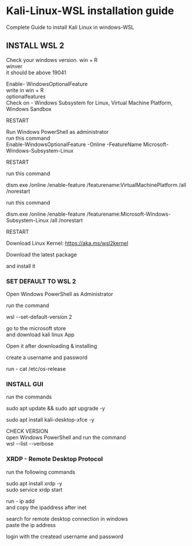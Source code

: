 # Kali-Linux-WSL installation guide
Complete Guide to install Kali Linux in windows-WSL

<h2>INSTALL WSL 2</h2>

Check your windows version.
win + R <br>
winver <br>
it should be above 19041 <br>

Enable- WindowsOptionalFeature <br>
write in win + R<br>
optionalfeatures<br>
Check on - Windows Subsystem for Linux, Virtual Machine Platform, Windows Sandbox  <br>

RESTART <br>

Run Windows PowerShell as administrator <br>
run this command<br>
Enable-WindowsOptionalFeature -Online -FeatureName Microsoft-Windows-Subsystem-Linux  <br>

RESTART <br>

run this command<br>

dism.exe /online /enable-feature /featurename:VirtualMachinePlatform /all /norestart<br>

run this command<br>

dism.exe /online /enable-feature /featurename:Microsoft-Windows-Subsystem-Linux /all /norestart  <br>

RESTART <br>

Download Linux Kernel: https://aka.ms/wsl2kernel <br>

Download the latest package <br>

and install it <br>

<h3>SET DEFAULT TO WSL 2</h3>

Open Windows PowerShell as Administrator<br>

run the command <br>

wsl --set-default-version 2 <br>


go to the microsoft store <br>
and download kali linux App <br>

Open it after downloading & installing <br>

create a username and password <br>

run - cat /etc/os-release <br>

<h3>INSTALL GUI</h3>
  
run the commands<br>
  
sudo apt update && sudo apt upgrade -y <br>

sudo apt install kali-desktop-xfce -y <br>

CHECK VERSION <br>
open Windows PowerShell and run the command <br>
wsl --list --verbose <br>

<h3>XRDP - Remote Desktop Protocol</h3>

run the following commands <br>

sudo apt install xrdp -y <br>
sudo service xrdp start <br>

run - ip add <br>
and copy the ipaddress after inet <br>

search for remote desktop connection in windows <br>
paste the ip address <br>

login with the createad username and password

